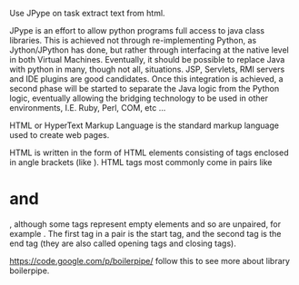 Use JPype on task extract text from html.

JPype is an effort to allow python programs full access to java class libraries. This is achieved 
not through re-implementing Python, as Jython/JPython has done, but rather through interfacing at the native level in both Virtual Machines.
Eventually, it should be possible to replace Java with python in many, though not all, situations. 
JSP, Servlets, RMI servers and IDE plugins are good candidates.
Once this integration is achieved, a second phase will be started to separate the Java logic from the Python logic,
eventually allowing the bridging technology to be used in other environments, I.E. Ruby, Perl, COM, etc ...

HTML or HyperText Markup Language is the standard markup language used to create web pages.

HTML is written in the form of HTML elements consisting of tags enclosed in angle brackets (like <html>). 
HTML tags most commonly come in pairs like <h1> and </h1>, although some tags represent empty elements and 
so are unpaired, for example <img>. The first tag in a pair is the start tag, and the second tag is the end 
tag (they are also called opening tags and closing tags).

https://code.google.com/p/boilerpipe/ follow this to see more about library boilerpipe.
